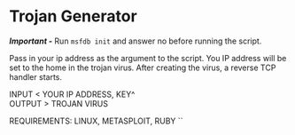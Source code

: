 # Trojan Generator

***Important -*** Run ```msfdb init``` and answer no before running the script.

Pass in your ip address as the argument to the script. You IP address will be set to the home in the trojan virus. After creating the virus, a reverse TCP handler starts.

INPUT < YOUR IP ADDRESS, KEY^<BR>
OUTPUT > TROJAN VIRUS

REQUIREMENTS: LINUX, METASPLOIT, RUBY
``